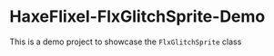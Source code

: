 HaxeFlixel-FlxGlitchSprite-Demo
===============================

This is a demo project to showcase the `FlxGlitchSprite` class
